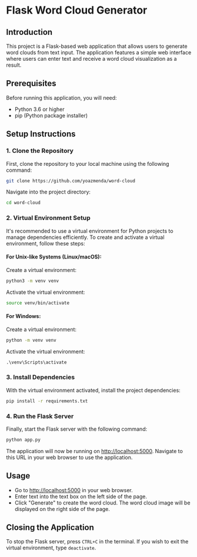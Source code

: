 
# Flask Word Cloud Generator

## Introduction

This project is a Flask-based web application that allows users to generate word clouds from text input. The application features a simple web interface where users can enter text and receive a word cloud visualization as a result.

## Prerequisites

Before running this application, you will need:
- Python 3.6 or higher
- pip (Python package installer)

## Setup Instructions

### 1. Clone the Repository

First, clone the repository to your local machine using the following command:

```sh
git clone https://github.com/yoazmenda/word-cloud
```

Navigate into the project directory:

```sh
cd word-cloud
```

### 2. Virtual Environment Setup

It's recommended to use a virtual environment for Python projects to manage dependencies efficiently. To create and activate a virtual environment, follow these steps:

#### For Unix-like Systems (Linux/macOS):

Create a virtual environment:

```sh
python3 -m venv venv
```

Activate the virtual environment:

```sh
source venv/bin/activate
```

#### For Windows:

Create a virtual environment:

```cmd
python -m venv venv
```

Activate the virtual environment:

```cmd
.\venv\Scripts\activate
```

### 3. Install Dependencies

With the virtual environment activated, install the project dependencies:

```sh
pip install -r requirements.txt
```

### 4. Run the Flask Server

Finally, start the Flask server with the following command:

```sh
python app.py
```

The application will now be running on [http://localhost:5000](http://localhost:5000). Navigate to this URL in your web browser to use the application.

## Usage

- Go to [http://localhost:5000](http://localhost:5000) in your web browser.
- Enter text into the text box on the left side of the page.
- Click "Generate" to create the word cloud. The word cloud image will be displayed on the right side of the page.

## Closing the Application

To stop the Flask server, press `CTRL+C` in the terminal. If you wish to exit the virtual environment, type `deactivate`.
